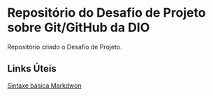 # Repositório do Desafio de Projeto sobre Git/GitHub da DIO
Repositório criado o Desafio de Projeto.

## Links Úteis
[Sintaxe básica Markdwon](https://www.markdownguide.org/basic-syntax/)
